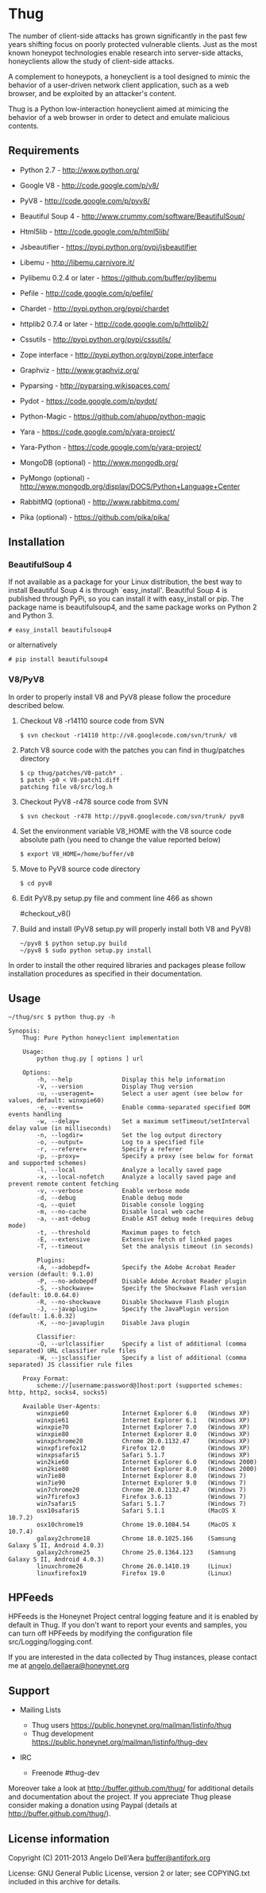 
# Thug


The number of client-side attacks has grown significantly in the past
few years shifting focus on poorly protected vulnerable clients. Just
as the most known honeypot technologies enable research into server-side
attacks, honeyclients allow the study of client-side attacks.

A complement to honeypots, a honeyclient is a tool designed to mimic
the behavior of a user-driven network client application, such as a web
browser, and be exploited by an attacker's content.

Thug is a Python low-interaction honeyclient aimed at mimicing the
behavior of a web browser in order to detect and emulate malicious
contents.


## Requirements

- Python 2.7 - http://www.python.org/

- Google V8 - http://code.google.com/p/v8/

- PyV8 - http://code.google.com/p/pyv8/

- Beautiful Soup 4 - http://www.crummy.com/software/BeautifulSoup/

- Html5lib - http://code.google.com/p/html5lib/

- Jsbeautifier - https://pypi.python.org/pypi/jsbeautifier

- Libemu - http://libemu.carnivore.it/

- Pylibemu 0.2.4 or later - https://github.com/buffer/pylibemu

- Pefile - http://code.google.com/p/pefile/

- Chardet - http://pypi.python.org/pypi/chardet

- httplib2 0.7.4 or later - http://code.google.com/p/httplib2/

- Cssutils - http://pypi.python.org/pypi/cssutils/

- Zope interface - http://pypi.python.org/pypi/zope.interface

- Graphviz - http://www.graphviz.org/

- Pyparsing - http://pyparsing.wikispaces.com/

- Pydot - https://code.google.com/p/pydot/

- Python-Magic - https://github.com/ahupp/python-magic

- Yara - https://code.google.com/p/yara-project/

- Yara-Python - https://code.google.com/p/yara-project/

- MongoDB (optional) - http://www.mongodb.org/

- PyMongo (optional) - http://www.mongodb.org/display/DOCS/Python+Language+Center

- RabbitMQ (optional) - http://www.rabbitmq.com/

- Pika (optional) - https://github.com/pika/pika/


## Installation

### BeautifulSoup 4

If not available as a package for your Linux distribution, the best way
to install Beautiful Soup 4 is through `easy_install'. Beautiful Soup 4
is published through PyPi, so you can install it with easy_install or
pip. The package name is beautifulsoup4, and the same package works on
Python 2 and Python 3.

```# easy_install beautifulsoup4```

or alternatively

```# pip install beautifulsoup4```


### V8/PyV8

In order to properly install V8 and PyV8 please follow the procedure
described below.


1. Checkout V8 -r14110 source code from SVN

	```$ svn checkout -r14110 http://v8.googlecode.com/svn/trunk/ v8```

2. Patch V8 source code with the patches you can find in thug/patches
   directory

	```
	$ cp thug/patches/V8-patch* .
	$ patch -p0 < V8-patch1.diff
	patching file v8/src/log.h
	```

3. Checkout PyV8 -r478 source code from SVN

	```$ svn checkout -r478 http://pyv8.googlecode.com/svn/trunk/ pyv8```

4. Set the environment variable V8_HOME with the V8 source code
   absolute path (you need to change the value reported below)

	```$ export V8_HOME=/home/buffer/v8```

5. Move to PyV8 source code directory

	```$ cd pyv8```

6. Edit PyV8.py setup.py file and comment line 466 as shown

	\#checkout_v8()

7. Build and install (PyV8 setup.py will properly install both V8
   and PyV8)

	```
	~/pyv8 $ python setup.py build
	~/pyv8 $ sudo python setup.py install
	```


In order to install the other required libraries and packages please
follow installation procedures as specified in their documentation.


## Usage

```
~/thug/src $ python thug.py -h

Synopsis:
    Thug: Pure Python honeyclient implementation

    Usage:
        python thug.py [ options ] url

    Options:
        -h, --help              Display this help information
        -V, --version           Display Thug version
        -u, --useragent=        Select a user agent (see below for values, default: winxpie60)
        -e, --events=           Enable comma-separated specified DOM events handling
        -w, --delay=            Set a maximum setTimeout/setInterval delay value (in milliseconds)
        -n, --logdir=           Set the log output directory
        -o, --output=           Log to a specified file
        -r, --referer=          Specify a referer
        -p, --proxy=            Specify a proxy (see below for format and supported schemes)
        -l, --local             Analyze a locally saved page
        -x, --local-nofetch     Analyze a locally saved page and prevent remote content fetching
        -v, --verbose           Enable verbose mode
        -d, --debug             Enable debug mode
        -q, --quiet             Disable console logging
        -m, --no-cache          Disable local web cache
        -a, --ast-debug         Enable AST debug mode (requires debug mode)
        -t, --threshold         Maximum pages to fetch
        -E, --extensive         Extensive fetch of linked pages
        -T, --timeout           Set the analysis timeout (in seconds)

        Plugins:
        -A, --adobepdf=         Specify the Adobe Acrobat Reader version (default: 9.1.0)
        -P, --no-adobepdf       Disable Adobe Acrobat Reader plugin
        -S, --shockwave=        Specify the Shockwave Flash version (default: 10.0.64.0)
        -R, --no-shockwave      Disable Shockwave Flash plugin
        -J, --javaplugin=       Specify the JavaPlugin version (default: 1.6.0.32)
        -K, --no-javaplugin     Disable Java plugin

        Classifier:
        -Q, --urlclassifier     Specify a list of additional (comma separated) URL classifier rule files
        -W, --jsclassifier      Specify a list of additional (comma separated) JS classifier rule files

    Proxy Format:
        scheme://[username:password@]host:port (supported schemes: http, http2, socks4, socks5)

    Available User-Agents:
        winxpie60               Internet Explorer 6.0   (Windows XP)
        winxpie61               Internet Explorer 6.1   (Windows XP)
        winxpie70               Internet Explorer 7.0   (Windows XP)
        winxpie80               Internet Explorer 8.0   (Windows XP)
        winxpchrome20           Chrome 20.0.1132.47     (Windows XP)
        winxpfirefox12          Firefox 12.0            (Windows XP)
        winxpsafari5            Safari 5.1.7            (Windows XP)
        win2kie60               Internet Explorer 6.0   (Windows 2000)
        win2kie80               Internet Explorer 8.0   (Windows 2000)
        win7ie80                Internet Explorer 8.0   (Windows 7)
        win7ie90                Internet Explorer 9.0   (Windows 7)
        win7chrome20            Chrome 20.0.1132.47     (Windows 7)
        win7firefox3            Firefox 3.6.13          (Windows 7)
        win7safari5             Safari 5.1.7            (Windows 7)
        osx10safari5            Safari 5.1.1            (MacOS X 10.7.2)
        osx10chrome19           Chrome 19.0.1084.54     (MacOS X 10.7.4)
        galaxy2chrome18         Chrome 18.0.1025.166    (Samsung Galaxy S II, Android 4.0.3)
        galaxy2chrome25         Chrome 25.0.1364.123    (Samsung Galaxy S II, Android 4.0.3)
        linuxchrome26           Chrome 26.0.1410.19     (Linux)
        linuxfirefox19          Firefox 19.0            (Linux)
```


## HPFeeds

HPFeeds is the Honeynet Project central logging feature and it is enabled by default
in Thug. If you don't want to report your events and samples, you can turn off HPFeeds
by modifying the configuration file src/Logging/logging.conf.

If you are interested in the data collected by Thug instances, please contact me at
<angelo.dellaera@honeynet.org>


## Support

* Mailing Lists
	* Thug users 	   https://public.honeynet.org/mailman/listinfo/thug
	* Thug development   https://public.honeynet.org/mailman/listinfo/thug-dev

* IRC
	* Freenode #thug-dev

Moreover take a look at http://buffer.github.com/thug/ for additional details
and documentation about the project. If you appreciate Thug please consider
making a donation using Paypal (details at http://buffer.github.com/thug/).


## License information

Copyright (C) 2011-2013 Angelo Dell'Aera <buffer@antifork.org>

License: GNU General Public License, version 2 or later; see COPYING.txt
         included in this archive for details.
